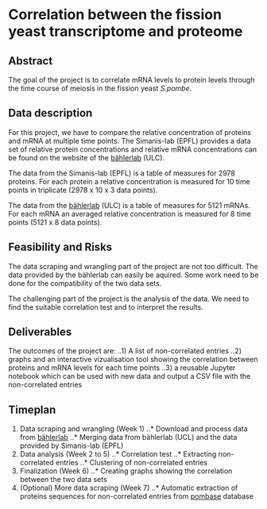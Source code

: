# Correlation between the fission yeast transcriptome and proteome
## Abstract
The goal of the project is to correlate mRNA levels to protein levels through the time course of meiosis in the fission yeast *S.pombe*.

## Data description
For this project, we have to compare the relative concentration of proteins and mRNA at multiple time points. The Simanis-lab (EPFL) provides a data set of relative protein concentrations and relative mRNA concentrations can be found on the website of the <a href="http://bahlerweb.cs.ucl.ac.uk/projects/sexualdifferentiation/meiosis/">bählerlab</a> (ULC). 

The data from the Simanis-lab (EPFL) is a table of measures for 2978 proteins. For each protein a relative concentration is measured for 10 time points in triplicate (2978 x 10 x 3 data points).

The data from the <a href="http://bahlerweb.cs.ucl.ac.uk/projects/sexualdifferentiation/meiosis/">bählerlab</a> (ULC) is a table of measures for 5121 mRNAs. For each mRNA an averaged relative concentration is measured for 8 time points (5121 x 8 data points).

## Feasibility and Risks
The data scraping and wrangling part of the project are not too difficult. The data provided by the bählerlab can easily be aquired. Some work need to be done for the compatibility of the two data sets.

The challenging part of the project is the analysis of the data. We need to find the suitable correlation test and to interpret the results.

## Deliverables
The outcomes of the project are:
..1) A list of non-correlated entries
..2) graphs and an interactive vizualisation tool showing the correlation between proteins and mRNA levels for each time points
..3) a reusable Jupyter notebook which can be used with new data and output a CSV file with the non-correlated entries

## Timeplan
1. Data scraping and wrangling (Week 1)
..* Download and process data from <a href="http://bahlerweb.cs.ucl.ac.uk/projects/sexualdifferentiation/meiosis/">bählerlab</a>
..* Merging data from bählerlab (UCL) and the data provided by Simanis-lab (EPFL)
2. Data analysis (Week 2 to 5)
..* Correlation test
..* Extracting non-correlated entries
..* Clustering of non-correlated entries
3. Finalization (Week 6)
..* Creating graphs showing the correlation between the two data sets
4. (Optional) More data scraping (Week 7)
..* Automatic extraction of proteins sequences for non-correlated entries from <a href="https://www.pombase.org/">pombase</a> database

